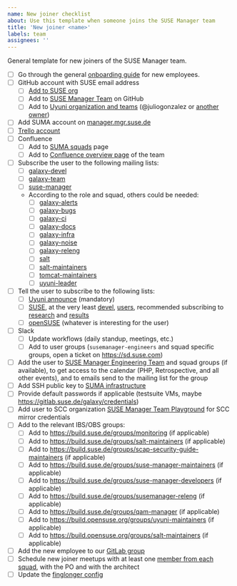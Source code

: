 ```yaml
---
name: New joiner checklist
about: Use this template when someone joins the SUSE Manager team
title: 'New joiner <name>'
labels: team
assignees: ''
---
```


General template for new joiners of the SUSE Manager team.

- [ ] Go through the general [onboarding guide](https://geekos.io/onboarding) for new employees.
- [ ] GitHub account with SUSE email address
  - [ ] [Add to SUSE org](https://confluence.suse.com/pages/viewpage.action?spaceKey=IAM&title=Github+account+and+access)
  - [ ] Add to [SUSE Manager Team](https://github.com/orgs/SUSE/teams/suse-manager-team/) on GitHub
  - [ ] Add to [Uyuni organization and teams](https://github.com/orgs/uyuni-project/people) (@juliogonzalez or [another owner](https://github.com/orgs/uyuni-project/people?query=role%3Aowner))
- [ ] Add SUMA account on [manager.mgr.suse.de](https://manager.mgr.suse.de)
- [ ] [Trello account](https://confluence.suse.com/display/IAM/Trello+account+and+access)
- [ ] Confluence
  - [ ] Add to [SUMA squads](https://confluence.suse.com/display/SUSEMANAGER/Squads%2C+People+and+Topics) page
  - [ ] Add to [Confluence overview page](https://confluence.suse.com/display/SUSEMANAGER/SUSE+Manager) of the team
- [ ] Subscribe the user to the following mailing lists:
  - [ ] [galaxy-devel](https://mailman.suse.de/mailman/admin/galaxy-devel/members/add)
  - [ ] [galaxy-team](https://mailman.suse.de/mailman/admin/galaxy-team/members/add)
  - [ ] [suse-manager](https://mailman.suse.de/mailman/admin/suse-manager/members/add)
  - According to the role and squad, others could be needed:
    - [ ] [galaxy-alerts](https://mailman.suse.de/mailman/admin/galaxy-alerts/members/add)
    - [ ] [galaxy-bugs](https://mailman.suse.de/mailman/admin/galaxy-bugs/members/add)
    - [ ] [galaxy-ci](https://mailman.suse.de/mailman/admin/galaxy-ci/members/add)
    - [ ] [galaxy-docs](https://mailman.suse.de/mailman/admin/galaxy-docs/members/add)
    - [ ] [galaxy-infra](https://mailman.suse.de/mailman/admin/galaxy-infra/members/add)
    - [ ] [galaxy-noise](https://mailman.suse.de/mailman/admin/galaxy-noise/members/add)
    - [ ] [galaxy-releng](https://mailman.suse.de/mailman/admin/galaxy-releng/members/add)
    - [ ] [salt](https://mailman.suse.de/mailman/admin/salt/members/add)
    - [ ] [salt-maintainers](https://mailman.suse.de/mailman/admin/salt-maintainers/members/add)
    - [ ] [tomcat-maintainers](https://mailman.suse.de/mailman/admin/tomcat-maintainers/members/add)
    - [ ] [uyuni-leader](https://mailman.suse.de/mailman/admin/uyuni-leader/members/add)
- [ ] Tell the user to subscribe to the following lists:
  - [ ] [Uyuni announce](https://lists.opensuse.org/archives/list/announce@lists.uyuni-project.org/) (mandatory)
  - [ ] [SUSE](https//mailman.suse.de), at the very least [devel](https://mailman.suse.de/mailman/listinfo/devel), [users](https://mailman.suse.de/mailman/listinfo/users), recommended subscribing to [research](https://mailman.suse.de/mailman/listinfo/research) and [results](https://mailman.suse.de/mailman/listinfo/results)
  - [ ] [openSUSE](https://lists.opensuse.org) (whatever is interesting for the user)
- [ ] Slack
  - [ ] Update workflows (daily standup, meetings, etc.)
  - [ ] Add to user groups (`susemanager-engineers` and squad specific groups, open a ticket on https://sd.suse.com)
- [ ] Add the user to [SUSE Manager Engineering Team](https://outlook.office.com/people/group/mysuse.onmicrosoft.com/suma-all) and squad groups (if available), to get access to the calendar (PHP, Retrospective, and all other events), and to emails send to the mailing list for the group
- [ ] Add SSH public key to [SUMA infrastructure](https://gitlab.suse.de/galaxy/infrastructure/-/blob/master/srv/salt/ssh/init.sls)
- [ ] Provide default passwords if applicable (testsuite VMs, maybe https://gitlab.suse.de/galaxy/credentials)
- [ ] Add user to SCC organization [SUSE Manager Team Playground](https://scc.suse.com/organizations/432530/users) for SCC mirror credentials
- [ ] Add to the relevant IBS/OBS groups:
  - [ ] Add to https://build.suse.de/groups/monitoring (if applicable)
  - [ ] Add to https://build.suse.de/groups/salt-maintainers (if applicable)
  - [ ] Add to https://build.suse.de/groups/scap-security-guide-maintainers (if applicable)
  - [ ] Add to https://build.suse.de/groups/suse-manager-maintainers (if applicable)
  - [ ] Add to https://build.suse.de/groups/suse-manager-developers (if applicable)
  - [ ] Add to https://build.suse.de/groups/susemanager-releng (if applicable)
  - [ ] Add to https://build.suse.de/groups/qam-manager (if applicable)
  - [ ] Add to https://build.opensuse.org/groups/uyuni-maintainers (if applicable)
  - [ ] Add to https://build.opensuse.org/groups/salt-maintainers (if applicable)
- [ ] Add the new employee to our [GitLab group](https://gitlab.suse.de/groups/galaxy/-/group_members)
- [ ] Schedule new joiner meetups with at least one [member from each squad](https://confluence.suse.com/x/OIGAOQ), with the PO and with the architect
- [ ] Update the [finglonger config](https://gitlab.suse.de/galaxy/infrastructure/-/blob/master/srv/salt/bugguy-finglonger/galaxy.edn)
